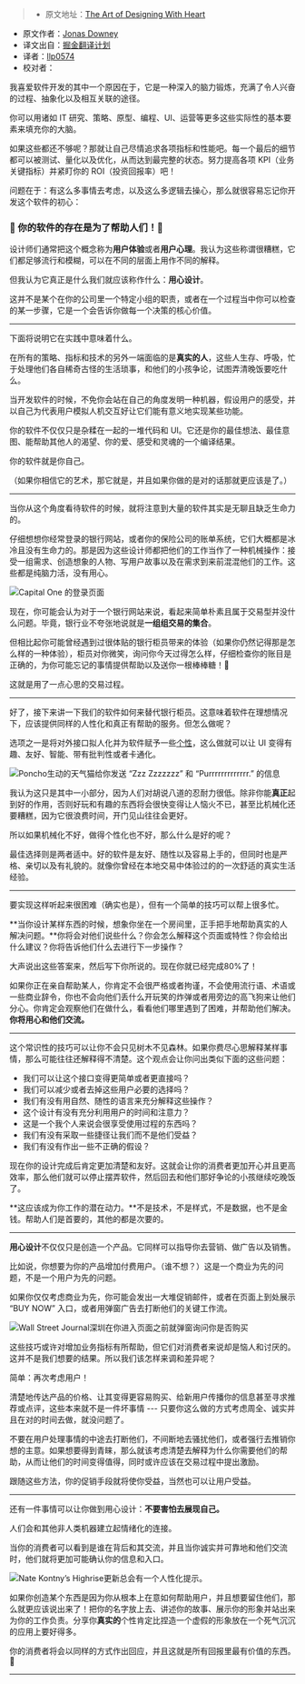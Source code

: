 > * 原文地址：[The Art of Designing With Heart](https://m.signalvnoise.com/the-art-of-designing-with-heart-f5dc4df21697?swoff=true#.bwkktzgf7)
* 原文作者：[Jonas Downey](https://m.signalvnoise.com/@jonasdowney)
* 译文出自：[掘金翻译计划](https://github.com/xitu/gold-miner)
* 译者：[llp0574](https://github.com/llp0574)
* 校对者：


我喜爱软件开发的其中一个原因在于，它是一种深入的脑力锻炼，充满了令人兴奋的过程、抽象化以及相互关联的途径。

你可以用诸如 IT 研究、策略、原型、编程、UI、运营等更多这些实际性的基本要素来填充你的大脑。

如果这些都还不够呢？那就让自己尽情追求各项指标和性能吧。每一个最后的细节都可以被测试、量化以及优化，从而达到最完整的状态。努力提高各项 KPI（业务关键指标）并紧盯你的 ROI（投资回报率）吧！

问题在于：有这么多事情去考虑，以及这么多逻辑去操心，那么就很容易忘记你开发这个软件的初心：

### 🚨️ 你的软件的存在是为了帮助人们！🚨

设计师们通常把这个概念称为**用户体验**或者**用户心理**。我认为这些称谓很糟糕，它们都足够流行和模糊，可以在不同的层面上用作不同的解释。

但我认为它真正是什么我们就应该称作什么：**用心设计**。

这并不是某个在你的公司里一个特定小组的职责，或者在一个过程当中你可以检查的某一步骤，它是一个会告诉你做每一个决策的核心价值。


* * *

下面将说明它在实践中意味着什么。

在所有的策略、指标和技术的另外一端面临的是**真实的人**，这些人生存、呼吸，忙于处理他们各自稀奇古怪的生活琐事，和他们的小孩争论，试图弄清晚饭要吃什么。

当开发软件的时候，不免你会站在自己的角度发明一种机器，假设用户的感受，并以自己为代表用户模拟人机交互好让它们能有意义地实现某些功能。

你的软件不仅仅只是杂糅在一起的一堆代码和 UI。它还是你的最佳想法、最佳意图、能帮助其他人的渴望、你的爱、感受和灵魂的一个编译结果。

你的软件就是你自己。

（如果你相信它的艺术，那它就是，并且如果你做的是对的话那就更应该是了。）











* * *







当你从这个角度看待软件的时候，就将注意到大量的软件其实是无聊且缺乏生命力的。

仔细想想你经常登录的银行网站，或者你的保险公司的账单系统，它们大概都是冰冷且没有生命力的。那是因为这些设计师都把他们的工作当作了一种机械操作：接受一组需求、创造想象的人物、写用户故事以及在需求到来前混混他们的工作。这些都是纯脑力活，没有用心。





![](http://ac-Myg6wSTV.clouddn.com/609b0b4489cc00c13ed7.png "Capital One 的登录页面")








现在，你可能会认为对于一个银行网站来说，看起来简单朴素且属于交易型并没什么问题。毕竟，银行业不夸张地说就是**一组组交易的集合**。

但相比起你可能曾经遇到过很体贴的银行柜员带来的体验（如果你仍然记得那是怎么样的一种体验），柜员对你微笑，询问你今天过得怎么样，仔细检查你的账目是正确的，为你可能忘记的事情提供帮助以及送你一根棒棒糖！🍭

这就是用了一点心思的交易过程。









* * *







好了，接下来讲一下我们的软件如何来替代银行柜员。这意味着软件在理想情况下，应该提供同样的人性化和真正有帮助的服务。但怎么做呢？

选项之一是将对外接口拟人化并为软件赋予一些[个性](http://alistapart.com/article/personality-in-design)，这么做就可以让 UI 变得有趣、友好、智能、带有批判性或者卡通化。





![](http://ac-Myg6wSTV.clouddn.com/dbff6848bb76ed648c8a.png "Poncho生动的天气猫给你发送 “Zzz Zzzzzzz” 和 “Purrrrrrrrrrrrr.” 的信息")








我认为这只是其中一小部分，因为人们对胡说八道的忍耐力很低。除非你能**真正**起到好的作用，否则好玩和有趣的东西将会很快变得让人恼火不已，甚至比机械化还要糟糕，因为它很浪费时间，开门见山往往会更好。


所以如果机械化不好，做得个性化也不好，那么什么是好的呢？

最佳选择则是两者适中。好的软件是友好、随性以及容易上手的，但同时也是严格、亲切以及有礼貌的。就像你曾经在本地交易中体验过的的一次舒适的真实生活经验。









* * *







要实现这样听起来很困难（确实也是），但有一个简单的技巧可以帮上很多忙。

**当你设计某样东西的时候，想象你坐在一个房间里，正手把手地帮助真实的人解决问题。**你将会对他们说些什么？你会怎么解释这个页面或特性？你会给出什么建议？你将告诉他们什么去进行下一步操作？

大声说出这些答案来，然后写下你所说的。现在你就已经完成80%了！

如果你正在亲自帮助某人，你肯定不会很严格或者拘谨，不会使用流行语、术语或一些商业辞令，你也不会向他们丢什么开玩笑的炸弹或者用旁边的高飞狗来让他们分心。你肯定会观察他们在做什么，看看他们哪里遇到了困难，并帮助他们解决。**你将用心和他们交流。**











* * *







这个常识性的技巧可以让你不会只见树木不见森林。如果你费尽心思解释某样事情，那么可能往往还解释得不清楚。这个观点会让你问出类似下面的这些问题：

*   我们可以让这个接口变得更简单或者更直接吗？
*   我们可以减少或者去掉这些用户必要的选择吗？
*   我们有没有用自然、随性的语言来充分解释这些操作？
*   这个设计有没有充分利用用户的时间和注意力？
*   这是一个我个人来说会很享受使用过程的东西吗？
*   我们有没有采取一些捷径让我们而不是他们受益？
*   我们有没有作出一些不正确的假设？

现在你的设计完成后肯定更加清楚和友好。这就会让你的消费者更加开心并且更高效率，那么他们就可以停止摆弄软件，然后回去和他们那好争论的小孩继续吃晚饭了。

**这应该成为你工作的潜在动力。**不是技术，不是样式，不是数据，也不是金钱。帮助人们是首要的，其他的都是次要的。











* * *







**用心设计**不仅仅只是创造一个产品。它同样可以指导你去营销、做广告以及销售。

比如说，你想要为你的产品增加付费用户。（谁不想？）这是一个商业为先的问题，不是一个用户为先的问题。

如果你仅仅考虑商业为先，你可能会发出一大堆促销邮件，或者在页面上到处展示 “BUY NOW” 入口，或者用弹窗广告去打断他们的关键工作流。





![](http://ac-Myg6wSTV.clouddn.com/ca97682bbc36bfdccc4f.png "Wall Street Journal深圳在你进入页面之前就弹窗询问你是否购买")








这些技巧或许对增加业务指标有所帮助，但它们对消费者来说却是恼人和讨厌的。这并不是我们想要的结果。所以我们该怎样来调和差异呢？

简单：再次考虑用户！

清楚地传达产品的价格、让其变得更容易购买、给新用户传播你的信息甚至寻求推荐或点评，这些本来就不是一件坏事情 --- 只要你这么做的方式考虑周全、诚实并且在对的时间去做，就没问题了。

不要在用户处理事情的中途去打断他们，不间断地去骚扰他们，或者强行去推销你想的主意。如果想要得到青睐，那么就该考虑清楚去解释为什么你需要他们的帮助，从而让他们的时间变得值得，同时或许应该在交易过程中提出激励。

跟随这些方法，你的促销手段就将使你受益，当然也可以让用户受益。









* * *







还有一件事情可以让你做到用心设计：**不要害怕去展现自己。**

人们会和其他非人类机器建立起情绪化的连接。

当你的消费者可以看到是谁在背后和其交流，并且当你诚实并可靠地和他们交流时，他们就将更加可能确认你的信息和入口。





![](http://ac-Myg6wSTV.clouddn.com/5231e87d2a52db32e720.png "Nate Kontny’s Highrise更新总会有一个人性化提示。")








如果你创造某个东西是因为你从根本上在意如何帮助用户，并且想要留住他们，那么就更应该说出来了！把你的名字放上去、讲述你的故事、展示你的形象并站出来为你的工作负责。分享你**真实的**个性肯定比捏造一个虚假的形象放在一个死气沉沉的应用上要好得多。


你的消费者将会以同样的方式作出回应，并且这就是所有回报里最有价值的东西。💞


* * *

